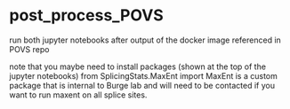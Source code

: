 # post_process_POVS
run both jupyter notebooks after output of the docker image referenced in POVS repo

note that you maybe need to install packages (shown at the top of the jupyter notebooks)
from SplicingStats.MaxEnt import MaxEnt
is a custom package that is internal to Burge lab and will need to be contacted if you want to run maxent on all splice sites. 
